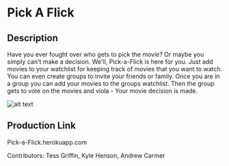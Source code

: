 # Pick A Flick

## Description

Have you ever fought over who gets to pick the movie? Or maybe you simply can't make a decision. We'll, Pick-a-Flick is here for you. Just add movies to your watchlist for keeping track of movies that you want to watch. You can even create groups to invite your friends or family. Once you are in a group you can add your movies to the groups watchlist. Then the group gets to vote on the movies and viola - Your movie decision is made.

![alt text](http://recordit.co/VgWa0muInW, "Pick a Flick searching for movies")

## Production Link

Pick-a-Flick.herokuapp.com

Contributors: Tess Griffin, Kyle Henson, Andrew Carmer
